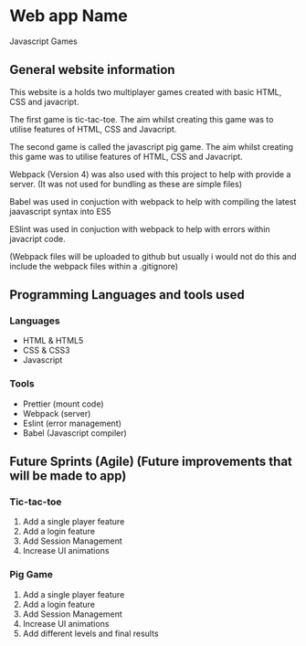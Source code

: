 # Web app Name

Javascript Games

## General website information

This website is a holds two multiplayer
games created with basic HTML, CSS and javacript.

The first game is tic-tac-toe. The aim whilst creating
this game was to utilise features of HTML, CSS and
Javacript.

The second game is called the javascript pig game.
The aim whilst creating this game was to utilise
features of HTML, CSS and Javacript.

Webpack (Version 4) was also used with this project to help with
provide a server.
(It was not used for bundling as these are simple files)

Babel was used in conjuction with webpack to help with
compiling the latest jaavascript syntax into ES5

ESlint was used in conjuction with webpack to help with errors
within javacript code.

(Webpack files will be uploaded to github but usually i would not
do this and include the webpack files within a .gitignore)

## Programming Languages and tools used

### Languages

- HTML & HTML5
- CSS & CSS3
- Javascript

### Tools

- Prettier (mount code)
- Webpack (server)
- Eslint (error management)
- Babel (Javascript compiler)

## Future Sprints (Agile) (Future improvements that will be made to app)

### Tic-tac-toe

1. Add a single player feature
2. Add a login feature
3. Add Session Management
4. Increase UI animations

### Pig Game

1. Add a single player feature
2. Add a login feature
3. Add Session Management
4. Increase UI animations
5. Add different levels and final results
